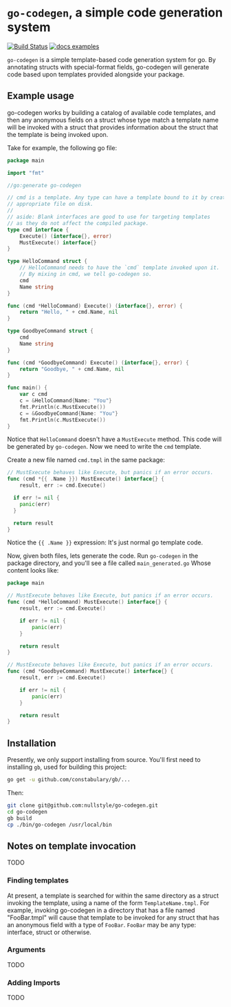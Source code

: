 # `go-codegen`, a simple code generation system

[![Build Status](https://travis-ci.org/nullstyle/go-codegen.svg?branch=master)](https://travis-ci.org/nullstyle/go-codegen)
[![docs examples](https://sourcegraph.com/api/repos/github.com/nullstyle/go-codegen/.badges/docs-examples.svg)](https://sourcegraph.com/github.com/nullstyle/go-codegen)

`go-codegen` is a simple template-based code generation system for go.  By
annotating structs with special-format fields, go-codegen will generate code
based upon templates provided alongside your package.

## Example usage

go-codegen works by building a catalog of available code templates, and then any
anonymous fields on a struct whose type match a template name will be invoked
with a struct that provides information about the struct that the template is
being invoked upon.

Take for example, the following go file:

```go
package main

import "fmt"

//go:generate go-codegen

// cmd is a template. Any type can have a template bound to it by creating the
// appropriate file on disk.
//
// aside: Blank interfaces are good to use for targeting templates
// as they do not affect the compiled package.
type cmd interface {
	Execute() (interface{}, error)
	MustExecute() interface{}
}

type HelloCommand struct {
	// HelloCommand needs to have the `cmd` template invoked upon it.
	// By mixing in cmd, we tell go-codegen so.
	cmd
	Name string
}

func (cmd *HelloCommand) Execute() (interface{}, error) {
	return "Hello, " + cmd.Name, nil
}

type GoodbyeCommand struct {
	cmd
	Name string
}

func (cmd *GoodbyeCommand) Execute() (interface{}, error) {
	return "Goodbye, " + cmd.Name, nil
}

func main() {
	var c cmd
	c = &HelloCommand{Name: "You"}
	fmt.Println(c.MustExecute())
	c = &GoodbyeCommand{Name: "You"}
	fmt.Println(c.MustExecute())
}

```

Notice that `HelloCommand` doesn't have a `MustExecute` method.  This code will
be generated by `go-codegen`.  Now we need to write the `cmd` template.

Create a new file named `cmd.tmpl` in the same package:

```go
// MustExecute behaves like Execute, but panics if an error occurs.
func (cmd *{{ .Name }}) MustExecute() interface{} {
	result, err := cmd.Execute()

  if err != nil {
    panic(err)
  }

  return result
}
```

Notice the `{{ .Name }}` expression:  It's just normal go template code.

Now, given both files, lets generate the code.  Run `go-codegen` in the package
directory, and you'll see a file called `main_generated.go` Whose content looks
like:

```go
package main

// MustExecute behaves like Execute, but panics if an error occurs.
func (cmd *HelloCommand) MustExecute() interface{} {
	result, err := cmd.Execute()

	if err != nil {
		panic(err)
	}

	return result
}

// MustExecute behaves like Execute, but panics if an error occurs.
func (cmd *GoodbyeCommand) MustExecute() interface{} {
	result, err := cmd.Execute()

	if err != nil {
		panic(err)
	}

	return result
}
```


## Installation

Presently, we only support installing from source.  You'll first need to installing
`gb`, used for building this project:

```bash
go get -u github.com/constabulary/gb/...
```

Then:
```bash
git clone git@github.com:nullstyle/go-codegen.git
cd go-codegen
gb build
cp ./bin/go-codegen /usr/local/bin
```

## Notes on template invocation

TODO


### Finding templates

At present, a template is searched for within the same directory as a struct
invoking the template, using a name of the form `TemplateName.tmpl`.  For
example, invoking go-codegen in a directory that has a file named "FooBar.tmpl"
will cause that template to be invoked for any struct that has an anonymous
field with a type of `FooBar`.  `FooBar` may be any type: interface, struct or
otherwise.

### Arguments

TODO

### Adding Imports

TODO
